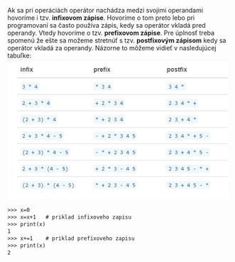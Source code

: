 Ak sa pri operáciách operátor nachádza medzi svojimi operandami hovoríme i tzv. **infixovom zápise**. Hovoríme o tom preto lebo pri programovaní sa často používa zápis, kedy sa operátor vkladá pred operandy. Vtedy hovoríme o tzv. **prefixovom zápise**. Pre úplnosť treba spomenú že ešte sa možeme stretnúť s tzv. **postfixovým zápisom** kedy sa operátor vkladá za operandy. Názorne to môžeme vidieť v nasledujúcej tabuľke:
![](Kombinacie_zapisov_operacii.png)
~~~
>>> x=0
>>> x=x+1   # priklad infixoveho zapisu
>>> print(x)
1
>>> x+=1    # priklad prefixoveho zapisu
>>> print(x)
2
~~~